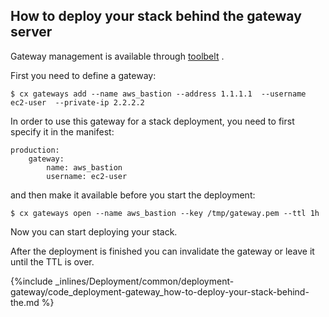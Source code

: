 <!--  usedin: [ _legacy_docker/deployment/deployment-gateway.md, _maestro/Deployment/deployment-gateway.md, _node/deployment/deployment-gateway.md, _rails/deployment/deployment-gateway.md, _skycap/deployment/deployment-gateway.md] -->


## How to deploy your stack behind the gateway server

Gateway management is available through [toolbelt](/toolbelt/toolbelt-gateway-management) .

First you need to define a gateway:



```
$ cx gateways add --name aws_bastion --address 1.1.1.1  --username ec2-user  --private-ip 2.2.2.2
```



In order to use this gateway for a stack deployment, you need to first specify it in the manifest:



```
production:
   	gateway:
   	    name: aws_bastion
   	    username: ec2-user
```



and then make it available before you start the deployment:



```
$ cx gateways open --name aws_bastion --key /tmp/gateway.pem --ttl 1h
```



Now you can start deploying your stack.

After the deployment is finished you can invalidate the gateway or leave it until the TTL is over.



{%include _inlines/Deployment/common/deployment-gateway/code_deployment-gateway_how-to-deploy-your-stack-behind-the.md %}




